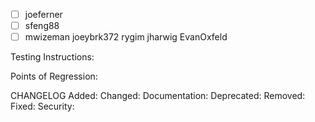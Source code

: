 - [ ] joeferner
- [ ] sfeng88
- [ ] mwizeman joeybrk372 rygim jharwig EvanOxfeld

Testing Instructions:

Points of Regression:

CHANGELOG
Added: 
Changed: 
Documentation: 
Deprecated:
Removed:
Fixed:
Security:
